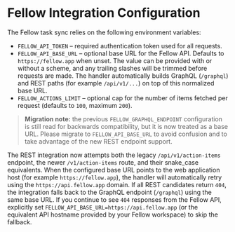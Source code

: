 # Fellow Integration Configuration

The Fellow task sync relies on the following environment variables:

- `FELLOW_API_TOKEN` – required authentication token used for all requests.
- `FELLOW_API_BASE_URL` – optional base URL for the Fellow API. Defaults to
  `https://fellow.app` when unset. The value can be provided with or without a
  scheme, and any trailing slashes will be trimmed before requests are made.
  The handler automatically builds GraphQL (`/graphql`) and REST paths (for
  example `/api/v1/...`) on top of this normalized base URL.
- `FELLOW_ACTIONS_LIMIT` – optional cap for the number of items fetched per request (defaults to `100`, maximum `200`).

> **Migration note:** the previous `FELLOW_GRAPHQL_ENDPOINT` configuration is
> still read for backwards compatibility, but it is now treated as a base URL.
> Please migrate to `FELLOW_API_BASE_URL` to avoid confusion and to take
> advantage of the new REST endpoint support.

The REST integration now attempts both the legacy `/api/v1/action-items`
endpoint, the newer `/v1/action-items` route, and their snake_case equivalents.
When the configured base URL points to the web application host (for example
`https://fellow.app`), the handler will automatically retry using the
`https://api.fellow.app` domain. If all REST candidates return `404`, the
integration falls back to the GraphQL endpoint (`/graphql`) using the same base
URL. If you continue to see `404` responses from the Fellow API, explicitly set
`FELLOW_API_BASE_URL=https://api.fellow.app` (or the equivalent API hostname
provided by your Fellow workspace) to skip the fallback.

